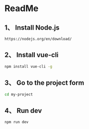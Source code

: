 # ReadMe

## 1、 Install Node.js

```
https://nodejs.org/en/download/
```

## 2、 Install vue-cli

```bash
npm install vue-cli -g
```

## 3、 Go to the project form

```bash
cd my-project
```

## 4、 Run dev

```bash
npm run dev
```

